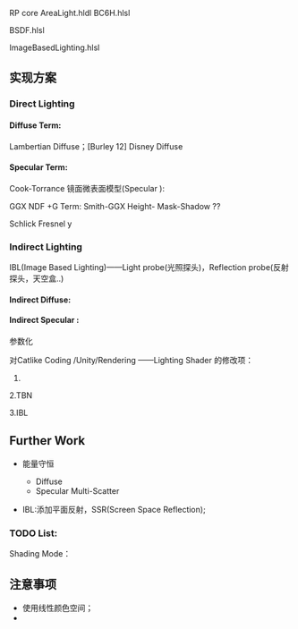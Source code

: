 

RP core
AreaLight.hldl
BC6H.hlsl

BSDF.hlsl

ImageBasedLighting.hlsl







## 实现方案

### Direct Lighting

#### **Diffuse Term:**

Lambertian Diffuse；[Burley 12] Disney Diffuse  





#### **Specular Term:**

Cook-Torrance 镜面微表面模型(Specular ):

GGX NDF +G Term: Smith-GGX Height-  Mask-Shadow ??

Schlick Fresnel  y







### Indirect Lighting

IBL(Image Based Lighting)——Light probe(光照探头)，Reflection probe(反射探头，天空盒..)

#### Indirect Diffuse:



#### Indirect Specular :





参数化





对Catlike Coding /Unity/Rendering ——Lighting Shader 的修改项：

1.



2.TBN 

3.IBL



## Further Work 

- 能量守恒
  - Diffuse
  - Specular Multi-Scatter



- IBL:添加平面反射，SSR(Screen Space Reflection);

### TODO List:


Shading Mode：







## 注意事项

- 使用线性颜色空间；
- 
